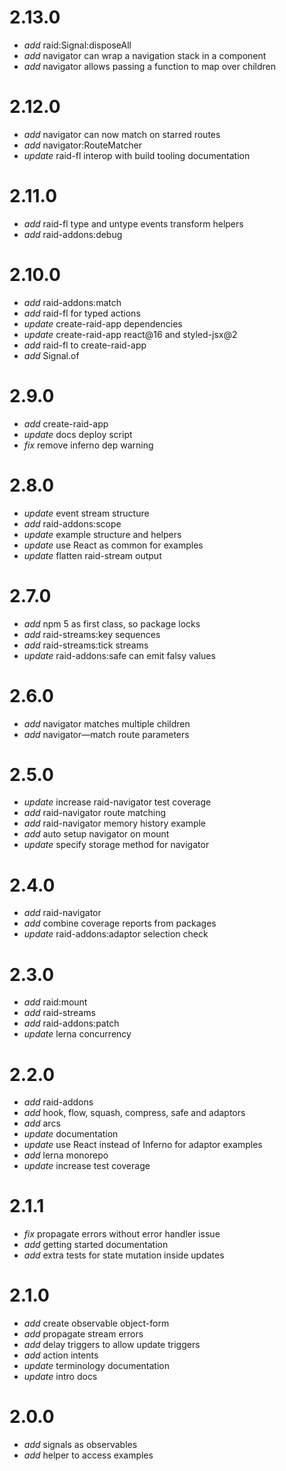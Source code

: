 
# 2.13.0

* _add_ raid:Signal:disposeAll
* _add_ navigator can wrap a navigation stack in a component
* _add_ navigator allows passing a function to map over children

# 2.12.0

* _add_ navigator can now match on starred routes
* _add_ navigator:RouteMatcher
* _update_ raid-fl interop with build tooling documentation

# 2.11.0

* _add_ raid-fl type and untype events transform helpers
* _add_ raid-addons:debug

# 2.10.0

* _add_ raid-addons:match
* _add_ raid-fl for typed actions
* _update_ create-raid-app dependencies
* _update_ create-raid-app react@16 and styled-jsx@2
* _add_ raid-fl to create-raid-app
* _add_ Signal.of

# 2.9.0

* _add_ create-raid-app
* _update_ docs deploy script
* _fix_ remove inferno dep warning

# 2.8.0

* _update_ event stream structure
* _add_ raid-addons:scope
* _update_ example structure and helpers
* _update_ use React as common for examples
* _update_ flatten raid-stream output

# 2.7.0

* _add_ npm 5 as first class, so package locks
* _add_ raid-streams:key sequences
* _add_ raid-streams:tick streams
* _update_ raid-addons:safe can emit falsy values

# 2.6.0

* _add_ navigator matches multiple children
* _add_ navigator—match route parameters

# 2.5.0

* _update_ increase raid-navigator test coverage
* _add_ raid-navigator route matching
* _add_ raid-navigator memory history example
* _add_ auto setup navigator on mount
* _update_ specify storage method for navigator

# 2.4.0

* _add_ raid-navigator
* _add_ combine coverage reports from packages
* _update_ raid-addons:adaptor selection check

# 2.3.0

* _add_ raid:mount
* _add_ raid-streams
* _add_ raid-addons:patch
* _update_ lerna concurrency

# 2.2.0

* _add_ raid-addons
* _add_ hook, flow, squash, compress, safe and adaptors
* _add_ arcs
* _update_ documentation
* _update_ use React instead of Inferno for adaptor examples
* _add_ lerna monorepo
* _update_ increase test coverage

# 2.1.1

* _fix_ propagate errors without error handler issue
* _add_ getting started documentation
* _add_ extra tests for state mutation inside updates

# 2.1.0

* _add_ create observable object-form
* _add_ propagate stream errors
* _add_ delay triggers to allow update triggers
* _add_ action intents
* _update_ terminology documentation
* _update_ intro docs

# 2.0.0

* _add_ signals as observables
* _add_ helper to access examples
